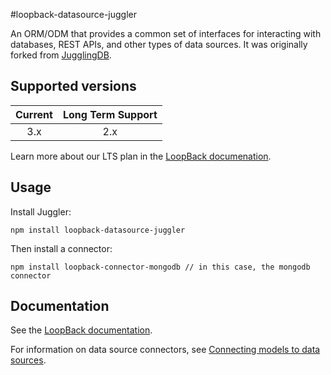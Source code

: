 #loopback-datasource-juggler

An ORM/ODM that provides a common set of interfaces for interacting with databases, REST APIs, and other types of data sources. It was originally forked from [JugglingDB](https://github.com/1602/jugglingdb).

## Supported versions

Current|Long Term Support
:-:|:-:
3.x|2.x

Learn more about our LTS plan in the [LoopBack documenation](http://loopback.io/doc/en/contrib/Long-term-support.html).

## Usage

Install Juggler:

```
npm install loopback-datasource-juggler
```

Then install a connector:

```
npm install loopback-connector-mongodb // in this case, the mongodb connector
```

## Documentation

See the [LoopBack documentation](http://loopback.io/doc/en/lb3/index.html).

For information on data source connectors, see [Connecting models to data sources](https://loopback.io/doc/en/lb3/Connecting-models-to-data-sources.html).
